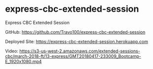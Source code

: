 # express-cbc-extended-session
Express CBC Extended Session

GitHub: https://github.com/Travo100/express-cbc-extended-session

Deployed Site: https://express-cbc-extended-session.herokuapp.com

Video: https://s3-us-west-2.amazonaws.com/extended-sessions-cbc/march-2018-ft/13-express/GMT20180417-233009_Bootcamp-E_1920x1080.mp4
